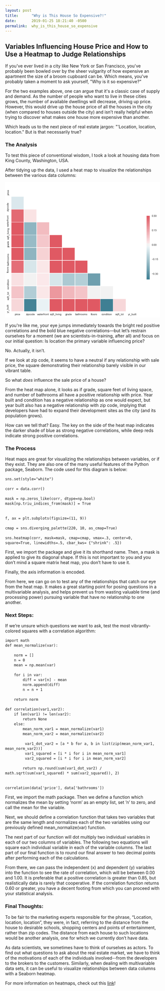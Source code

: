 ```yaml
---
layout: post
title:      "Why is This House So Expensive?!"
date:       2019-01-25 18:21:40 -0500
permalink:  why_is_this_house_so_expensive
---
```


## Variables Influencing House Price and How to Use a Heatmap to Judge Relationships

If you've ever lived in a city like New York or San Francisco, you've probably been bowled over by the sheer vulgarity of how expensive an apartment the size of a broom cupboard can be. Which means, you've probably taken a moment to ask yourself, "Why is it so expensive?"

For the two examples above, one can argue that it's a classic case of supply and demand. As the number of people who want to live in these cities grows, the number of available dwellings will decrease, driving up price. However, this would drive up the house price of all the houses in the city (when compared to houses outside the city) and isn’t really helpful when trying to discover what makes one house more expensive than another.

Which leads us to the next piece of real estate jargon: "'Location, location, location." But is that necessarily true?


### The Analysis
To test this piece of conventional wisdom, I took a look at housing data from King County,  Washington, USA.

After tidying up the data, I used a heat map to visualize the relationships between the various data columns:

![](https://github.com/samcches/dsc-1-final-project-online-ds-sp-000/blob/master/output_22_1.png)

If you're like me, your eye jumps immediately towards the bright red positive correlations and the bold blue negative correlations—but let’s restrain ourselves for a moment (we are scientists-in-training, after all) and focus on our initial question: Is location the primary variable influencing price?

No. Actually, it isn’t. 

If we look at zip code, it seems to have a neutral if any relationship with sale price, the square demonstrating their relationship barely visible in our vibrant table. 

So what *does* influence the sale price of a house?

From the heat map alone, it looks as if grade, square feet of living space, and number of bathrooms all have a positive relationship with price. Year built and condition has a negative relationship as one would expect, but year built also has a negative relationship with zip code, implying that developers have had to expand their development sites as the city (and its population grows).

How can we tell that? Easy. The key on the side of the heat map indicates the darker shade of blue as strong negative correlations, while deep reds indicate strong positive correlations. 

### The Process
Heat maps are great for visualizing the relationships between variables, or if they exist. They are also one of the many useful features of the Python package, Seaborn. The code used for this diagram is below:

    sns.set(style="white")

    corr = data.corr()

    mask = np.zeros_like(corr, dtype=np.bool)
    mask[np.triu_indices_from(mask)] = True


    f, ax = plt.subplots(figsize=(11, 9))

    cmap = sns.diverging_palette(220, 10, as_cmap=True)

    sns.heatmap(corr, mask=mask, cmap=cmap, vmax=.3, center=0, square=True, linewidths=.5, cbar_kws= {"shrink": .5})


First, we import the package and give it its shorthand name. Then, a mask is applied to give its diagonal shape. If this is not important to you and you don’t mind a square matrix heat map, you don’t have to use it. 

Finally, the axis information is encoded. 

From here, we can go on to test any of the relationships that catch our eye from the heat map. It makes a great starting point for posing questions in a multivariable analysis, and helps prevent us from wasting valuable time (and processing power) pursuing variable that have no relationship to one another. 

### Next Steps:&#x2028;
If we’re unsure which questions we want to ask, test the most vibrantly-colored squares with a correlation algorithm:

    import math
    def mean_normalize(var):

        norm = []
        n = 0
        mean = np.mean(var)
    
        for i in var:
            diff = var[n] - mean
            norm.append(diff)
            n = n + 1
    
        return norm

    def correlation(var1,var2):
        if len(var1) != len(var2):
            return None
        else: 
            mean_norm_var1 = mean_normalize(var1)
            mean_norm_var2 = mean_normalize(var2)
        
             var1_dot_var2 = [a * b for a, b in list(zip(mean_norm_var1, mean_norm_var2))]
             var1_squared = [i * i for i in mean_norm_var1]
             var2_squared = [i * i for i in mean_norm_var2]
        
            return np.round(sum(var1_dot_var2) / math.sqrt(sum(var1_squared) * sum(var2_squared)), 2)
    

    correlation(data['price'], data['bathrooms'])

First, we import the math package. Then we define a function which normalizes the mean by setting ‘norm’ as an empty list, set ’n’ to zero, and call the mean for the variable. 

Next, we should define a correlation function that takes two variables that are the same length and normalizes each of the two variables using our previously defined mean_normalize(var) function.

The next part of our function will dot multiply two individual variables in each of our two columns of variables. The following two equations will square each individual variable in each of the variable columns. 
The last part of our final function is to round our final answer to two decimal points after performing each of the calculations.

From there, we can pass the independent (x) and dependent (y) variables into the function to see the rate of correlation, which will be between 0.00 and 1.00. It is preferable that a positive correlation is greater than 0.85, but realistically data is rarely that cooperative. If the correlation function returns 0.60 or greater, you have a decent footing from which you can proceed with your statistical analysis. 

### Final Thoughts:
To be fair to the marketing experts responsible for the phrase, “Location, location, location”, they were, in fact, referring to the distance from the house to desirable schools, shopping centers and points of entertainment, rather than zip codes. The distance from each house to such locations would be another analysis, one for which we currently don’t have data.

As data scientists, we sometimes have to think of ourselves as actors. To find out what questions to ask about the real estate market, we have to think of the motivations of each of the individuals involved--from the developers to the brokers to the customers. Similarly, when dealing with multivariable data sets, it can be useful to visualize relationships between data columns with a Seaborn heatmap. 

For more information on heatmaps, check out this [link](https://seaborn.pydata.org/generated/seaborn.heatmap.html)!
